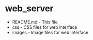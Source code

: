 web_server
==========

* README.md - This file
* css - CSS files for web interface
* images - Image files for web interface
